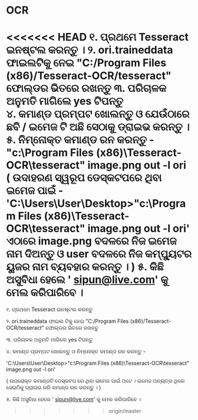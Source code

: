 OCR
===
<<<<<<< HEAD
୧. ପ୍ରଥମେ Tesseract ଇନଷ୍ଟଲ କରନ୍ତୁ ।
୨. ori.traineddata ଫାଇଲଟିକୁ ନେଇ "C:/Program Files (x86)/Tesseract-OCR/tesseract" ଫୋଲ୍ଡର ଭିତରେ ରଖନ୍ତୁ
୩. ପରିଚାଳକ ଅନୁମତି ମାଗିଲେ yes ଟିପନ୍ତୁ  
୪. କମାଣ୍ଡ ପ୍ରମ୍ପଟ ଖୋଲନ୍ତୁ ଓ ଯେଉଁଠାରେ ଛବି / ଇମେଜ ଟି ଅଛି ସେଠାକୁ ଡ୍ରାଇଭ କରନ୍ତୁ ।
୫. ନିମ୍ନୋକ୍ତ କମାଣ୍ଡ ରନ କରନ୍ତୁ -
"c:\Program Files (x86)\Tesseract-OCR\tesseract" image.png out -l ori
(  ଉଦାହରଣ ସ୍ୱରୂପ ଡେସ୍କଟପରେ ଥିବା ଇମେଜ ପାଇଁ - 'C:\Users\User\Desktop>"c:\Program Files (x86)\Tesseract-OCR\tesseract" image.png out -l ori' 
 ଏଠାରେ image.png ବଦଳରେ ନିଜ ଇମେଜ ନାମ ଦିଅନ୍ତୁ ଓ user ବଦଳରେ ନିଜ କମ୍ପ୍ୟୁଟର ୟୁଜର ନାମ ବ୍ୟବହାର କରନ୍ତୁ । ) 
୫. କିଛି ଅସୁବିଧା ହେଲେ ' sipun@live.com' କୁ ମେଲ କରିପାରିବେ ।
=======
୧. ପ୍ରଥମେ Tesseract ଇନଷ୍ଟଲ କରନ୍ତୁ 

୨. ori.traineddata ଫାଇଲ ଟିକୁ ନେଇ "C:/Program Files (x86)/Tesseract-OCR/tesseract" ଫୋଲ୍ଡର ଭିତରେ ରଖନ୍ତୁ

୩. ପରିଚାଳକ ଅନୁମତି ମାଗିଲେ yes ଟିପନ୍ତୁ 

୪. କମାଣ୍ଡ ପ୍ରମ୍ପଟ ଖୋଲନ୍ତୁ ଓ ନିମ୍ନୋକ୍ତ କମାଣ୍ଡ ରନ କରନ୍ତୁ -

'C:\Users\User\Desktop>"c:\Program Files (x86)\Tesseract-OCR\tesseract" image.png out -l ori'

( ଉପରୋକ୍ତ କମାଣ୍ଡଟି ଡେସ୍କଟପ ରେ ଥିବା ଇମେଜ ପାଇଁ ଅଟେ । ଇମେଜ ଅନ୍ୟତ୍ର ଥିଲେ ସେଇଠିକୁ ଡ୍ରାଇଭ କରି କମାଣ୍ଡ ରନ କରନ୍ତୁ । ) 

୫. କିଛି ଅସୁବିଧା ହେଲେ ' sipun@live.com' କୁ ମେଲ କରିପାରିବେ ।
>>>>>>> origin/master
